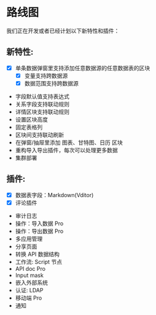 # 路线图

我们正在开发或者已经计划以下新特性和插件：

## 新特性:

- [x] 单条数据弹窗里支持添加任意数据源的任意数据表的区块
  - [x] 变量支持跨数据源
  - [x] 数据范围支持跨数据源
- 字段默认值支持表达式
- 关系字段支持联动规则
- 详情区块支持联动规则
- 设置区块高度
- 固定表格列
- 区块间支持联动刷新
- 在弹窗/抽屉里添加 图表、甘特图、日历 区块
- 重构导入导出插件，每次可以处理更多数据
- 集群部署
  
## 插件:

- [x] 数据表字段：Markdown(Vditor)
- [x] 评论插件
- 审计日志
- 操作：导入数据 Pro
- 操作：导出数据 Pro
- 多应用管理
- 分享页面
- 转换 API 数据结构
- 工作流: Script 节点
- API doc Pro
- Input mask
- 嵌入外部系统
- 认证: LDAP
- 移动端 Pro
- 通知
